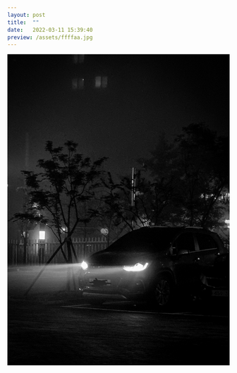 ```yaml
---
layout: post
title:  ""
date:   2022-03-11 15:39:40
preview: /assets/ffffaa.jpg
---
```


![Picture 1](/assets/ffffaa.jpg)